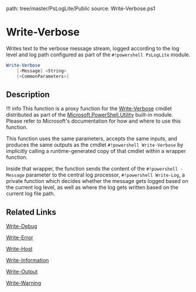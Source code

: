 path: tree/master/PsLogLite/Public
source: Write-Verbose.ps1

# Write-Verbose

Writes text to the verbose message stream, logged according to the log level and log path configured as part of the `#!powershell PsLogLite` module.

```powershell
Write-Verbose
    [-Message] <String>
    [<CommonParameters>]
```

## Description

!!! info
    This function is a proxy function for the [Write-Verbose](https://docs.microsoft.com/en-us/powershell/module/microsoft.powershell.utility/write-verbose) cmdlet distributed as part of the [Microsoft.PowerShell.Utility](https://docs.microsoft.com/en-us/powershell/module/microsoft.powershell.utility/) built-in module. Please refer to Microsoft's documentation for how and where to use this function.

This function uses the same parameters, accepts the same inputs, and produces the same outputs as the cmdlet `#!powershell Write-Verbose` by implicitly calling a runtime-generated copy of that cmdlet within a wrapper function.

Inside that wrapper, the function sends the content of the `#!powershell -Message` parameter to the central log processor, `#!powershell Write-Log`, a private function which decides whether the message gets logged based on the current log level, as well as where the log gets written based on the current log file path.

## Related Links

[Write-Debug](./Write-Debug.md)

[Write-Error](./Write-Error.md)

[Write-Host](./Write-Host.md)

[Write-Information](./Write-Information.md)

[Write-Output](./Write-Output.md)

[Write-Warning](./Write-Warning.md)
